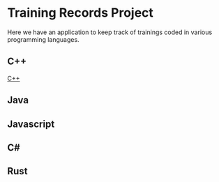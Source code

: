 # Training Records Project

Here we have an application to keep track of trainings coded in various programming languages.

## C++
[C++](../../tree/desktopapp_c++)
## Java
## Javascript
## C\#
## Rust

